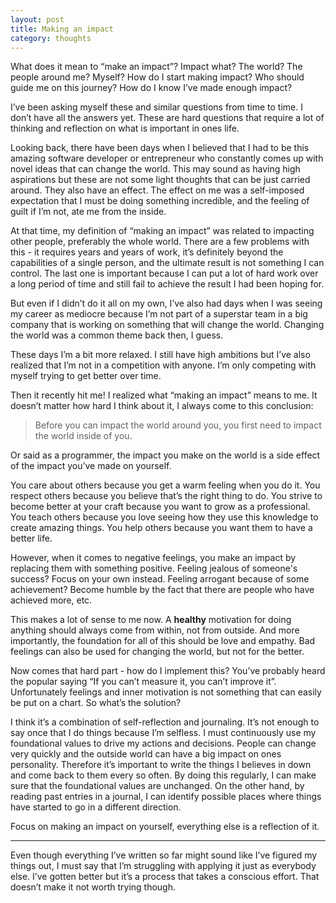 ```yaml
---
layout: post
title: Making an impact
category: thoughts
---
```


What does it mean to “make an impact”? Impact what? The world? The people around me? Myself? How do I start making impact? Who should guide me on this journey? How do I know I’ve made enough impact?

I’ve been asking myself these and similar questions from time to time. I don’t have all the answers yet. These are hard questions that require a lot of thinking and reflection on what is important in ones life.

Looking back, there have been days when I believed that I had to be this amazing software developer or entrepreneur who constantly comes up with novel ideas that can change the world. This may sound as having high aspirations but these are not some light thoughts that can be just carried around. They also have an effect. The effect on me was a self-imposed expectation that I must be doing something incredible, and the feeling of guilt if I’m not, ate me from the inside.

At that time, my definition of “making an impact” was related to impacting other people, preferably the whole world. There are a few problems with this - it requires years and years of work, it’s definitely beyond the capabilities of a single person, and the ultimate result is not something I can control. The last one is important because I can put a lot of hard work over a long period of time and still fail to achieve the result I had been hoping for.

But even if I didn’t do it all on my own, I’ve also had days when I was seeing my career as mediocre because I’m not part of a superstar team in a big company that is working on something that will change the world. Changing the world was a common theme back then, I guess.

These days I’m a bit more relaxed. I still have high ambitions but I’ve also realized that I’m not in a competition with anyone. I’m only competing with myself trying to get better over time.

Then it recently hit me! I realized what “making an impact” means to me. It doesn’t matter how hard I think about it, I always come to this conclusion:

> Before you can impact the world around you, you first need to impact the world inside of you.

Or said as a programmer, the impact you make on the world is a side effect of the impact you’ve made on yourself.

You care about others because you get a warm feeling when you do it. You respect others because you believe that’s the right thing to do. You strive to become better at your craft because you want to grow as a professional. You teach others because you love seeing how they use this knowledge to create amazing things. You help others because you want them to have a better life.

However, when it comes to negative feelings, you make an impact by replacing them with something positive. Feeling jealous of someone's success? Focus on your own instead. Feeling arrogant because of some achievement? Become humble by the fact that there are people who have achieved more, etc.

This makes a lot of sense to me now. A **healthy** motivation for doing anything should always come from within, not from outside. And more importantly, the foundation for all of this should be love and empathy. Bad feelings can also be used for changing the world, but not for the better. 

Now comes that hard part - how do I implement this? You’ve probably heard the popular saying “If you can’t measure it, you can’t improve it”. Unfortunately feelings and inner motivation is not something that can easily be put on a chart. So what’s the solution?

I think it’s a combination of self-reflection and journaling. It’s not enough to say once that I do things because I’m selfless. I must continuously use my foundational values to drive my actions and decisions. People can change very quickly and the outside world can have a big impact on ones personality. Therefore it’s important to write the things I believes in down and come back to them every so often. By doing this regularly, I can make sure that the foundational values are unchanged. On the other hand, by reading past entries in a journal, I can identify possible places where things have started to go in a different direction.

Focus on making an impact on yourself, everything else is a reflection of it.

---

Even though everything I’ve written so far might sound like I’ve figured my things out, I must say that I’m struggling with applying it just as everybody else. I’ve gotten better but it’s a process that takes a conscious effort. That doesn’t make it not worth trying though.